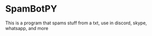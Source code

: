 # SpamBotPY
This is a program that spams stuff from a txt, use in discord, skype, whatsapp, and more
